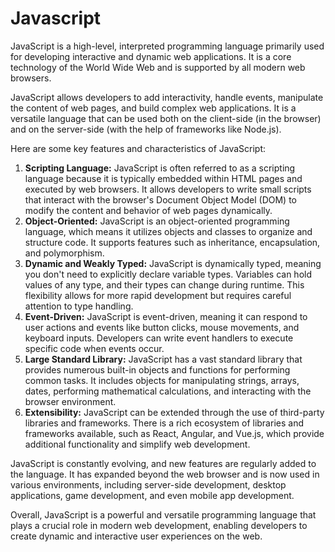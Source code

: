 # Javascript

JavaScript is a high-level, interpreted programming language primarily used for developing interactive and dynamic web applications. It is a core technology of the World Wide Web and is supported by all modern web browsers.

JavaScript allows developers to add interactivity, handle events, manipulate the content of web pages, and build complex web applications. It is a versatile language that can be used both on the client-side (in the browser) and on the server-side (with the help of frameworks like Node.js).

Here are some key features and characteristics of JavaScript:

1. **Scripting Language:** JavaScript is often referred to as a scripting language because it is typically embedded within HTML pages and executed by web browsers. It allows developers to write small scripts that interact with the browser's Document Object Model (DOM) to modify the content and behavior of web pages dynamically.
2. **Object-Oriented:** JavaScript is an object-oriented programming language, which means it utilizes objects and classes to organize and structure code. It supports features such as inheritance, encapsulation, and polymorphism.
3. **Dynamic and Weakly Typed:** JavaScript is dynamically typed, meaning you don't need to explicitly declare variable types. Variables can hold values of any type, and their types can change during runtime. This flexibility allows for more rapid development but requires careful attention to type handling.
4. **Event-Driven:** JavaScript is event-driven, meaning it can respond to user actions and events like button clicks, mouse movements, and keyboard inputs. Developers can write event handlers to execute specific code when events occur.
5. **Large Standard Library:** JavaScript has a vast standard library that provides numerous built-in objects and functions for performing common tasks. It includes objects for manipulating strings, arrays, dates, performing mathematical calculations, and interacting with the browser environment.
6. **Extensibility:** JavaScript can be extended through the use of third-party libraries and frameworks. There is a rich ecosystem of libraries and frameworks available, such as React, Angular, and Vue.js, which provide additional functionality and simplify web development.

JavaScript is constantly evolving, and new features are regularly added to the language. It has expanded beyond the web browser and is now used in various environments, including server-side development, desktop applications, game development, and even mobile app development.

Overall, JavaScript is a powerful and versatile programming language that plays a crucial role in modern web development, enabling developers to create dynamic and interactive user experiences on the web.